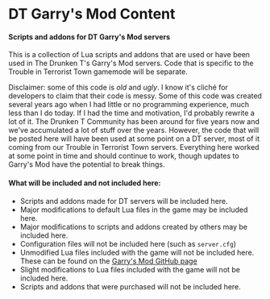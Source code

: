 
# DT Garry's Mod Content #
#### Scripts and addons for DT Garry's Mod servers ####

This is a collection of Lua scripts and addons that are used or have been used in The Drunken T's Garry's Mod servers. Code that is specific to the Trouble in Terrorist Town gamemode will be separate.

Disclaimer: some of this code is _old_ and _ugly_. I know it's cliché for developers to claim that their code is messy. Some of this code was created several years ago when I had little or no programming experience, much less than I do today. If I had the time and motivation, I'd probably rewrite a lot of it. The Drunken T Community has been around for five years now and we've accumulated a lot of stuff over the years. However, the code that will be posted here will have been used at some point on a DT server, most of it coming from our Trouble in Terrorist Town servers. Everything here worked at some point in time and should continue to work, though updates to Garry's Mod have the potential to break things.

#### What will be included and not included here: ####
* Scripts and addons made for DT servers will be included here.
* Major modifications to default Lua files in the game may be included here.
* Major modifications to scripts and addons created by others may be included here.
* Configuration files will not be included here (such as `server.cfg`)
* Unmodified Lua files included with the game will not be included here. These can be found on the [Garry's Mod GitHub page](https://github.com/Facepunch/garrysmod)
* Slight modifications to Lua files included with the game will not be included here.
* Scripts and addons that were purchased will not be included here.

